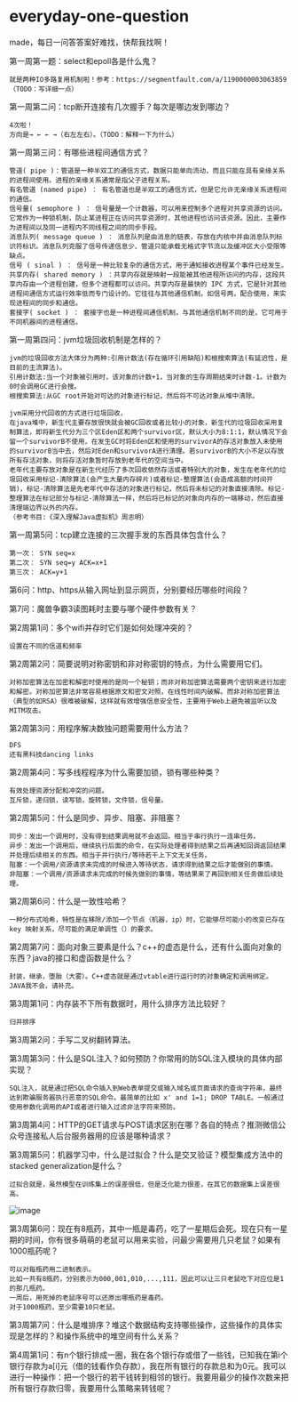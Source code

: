 # everyday-one-question
made，每日一问答答案好难找，快帮我找啊！

第一周第一题：select和epoll各是什么鬼？

	就是两种IO多路复用机制啦！参考：https://segmentfault.com/a/1190000003063859（TODO：写详细一点）
	
第一周第二问：tcp断开连接有几次握手？每次是哪边发到哪边？

	4次啦！
	方向是→ ← ← →（右左左右）。（TODO：解释一下为什么）
	
第一周第三问：有哪些进程间通信方式？

	管道( pipe )：管道是一种半双工的通信方式，数据只能单向流动，而且只能在具有亲缘关系的进程间使用。进程的亲缘关系通常是指父子进程关系。
	有名管道 (named pipe) ： 有名管道也是半双工的通信方式，但是它允许无亲缘关系进程间的通信。
	信号量( semophore ) ： 信号量是一个计数器，可以用来控制多个进程对共享资源的访问。它常作为一种锁机制，防止某进程正在访问共享资源时，其他进程也访问该资源。因此，主要作为进程间以及同一进程内不同线程之间的同步手段。
	消息队列( message queue ) ： 消息队列是由消息的链表，存放在内核中并由消息队列标识符标识。消息队列克服了信号传递信息少、管道只能承载无格式字节流以及缓冲区大小受限等缺点。
	信号 ( sinal ) ： 信号是一种比较复杂的通信方式，用于通知接收进程某个事件已经发生。
	共享内存( shared memory ) ：共享内存就是映射一段能被其他进程所访问的内存，这段共享内存由一个进程创建，但多个进程都可以访问。共享内存是最快的 IPC 方式，它是针对其他进程间通信方式运行效率低而专门设计的。它往往与其他通信机制，如信号两，配合使用，来实现进程间的同步和通信。
	套接字( socket ) ： 套接字也是一种进程间通信机制，与其他通信机制不同的是，它可用于不同机器间的进程通信。


第一周第四问：jvm垃圾回收机制是怎样的？

	jvm的垃圾回收方法大体分为两种:引用计数法(存在循环引用缺陷)和根搜索算法(有延迟性，是目前的主流算法)。
	引用计数法:当一个对象被引用时，该对象的计数+1，当对象的生存周期结束时计数-1。计数为0时会调用GC进行会搜。
	根搜索算法:从GC root开始对可达的对象进行标记，然后将不可达对象从堆中清除。
	
	jvm采用分代回收的方式进行垃圾回收，
	在java堆中，新生代主要存放很快就会被GC回收或者比较小的对象，新生代的垃圾回收采用复制算法，即将新生代分为三个区Eden区和两个survivor区，默认大小为8:1:1，默认情况下会留一个survivorB不使用，在发生GC时将Eden区和使用的survivorA的存活对象放入未使用的survivorB当中去，然后对Eden和survivorA进行清理。若survivorB的大小不足以存放所有存活对象，则将存活对象暂时存放到老年代的空间当中。
	老年代主要存放对象是在新生代经历了多次回收依然存活或者特别大的对象，发生在老年代的垃圾回收采用标记-清除算法(会产生大量内存碎片)或者标记-整理算法(会造成高额的时间开销)，标记-清除算法是先老年代中存活的对象进行标记，然后将未标记的对象直接清除。标记-整理算法在标记部分与标记-清除算法一样，然后将已标记的对象向内存的一端移动，然后直接清理端边界以外的内存。
	（参考书目:《深入理解Java虚拟机》周志明）
	
第一周第5问：tcp建立连接的三次握手发的东西具体包含什么？

	第一次： SYN seq=x
	第二次： SYN seq=y ACK=x+1
	第三次： ACK=y+1

第6问：http、https从输入网址到显示网页，分别要经历哪些时间段？

第7问：魔兽争霸3读图耗时主要与哪个硬件参数有关？

第2周第1问：多个wifi并存时它们是如何处理冲突的？

	设置在不同的信道和频率

第2周第2问：简要说明对称密钥和非对称密钥的特点，为什么需要用它们。

	对称加密算法在加密和解密时使用的是同一个秘钥；而非对称加密算法需要两个密钥来进行加密和解密。对称加密算法非常容易根据原文和密文对照，在线性时间内破解。而非对称加密算法（典型的如RSA）很难被破解，这样就有效增强信息安全性，主要用于Web上避免被监听以及MITM攻击。

第2周第3问：用程序解决数独问题需要用什么方法？

	DFS
	还有黑科技dancing links

第2周第4问：写多线程程序为什么需要加锁，锁有哪些种类？

	有效处理资源分配和冲突的问题。
	互斥锁，递归锁，读写锁，旋转锁，文件锁，信号量。

第2周第5问：什么是同步、异步、阻塞、非阻塞？

	同步：发出一个调用时，没有得到结果调用就不会返回。相当于串行执行一连串任务。
	异步：发出一个调用后，继续执行后面的命令，在实际处理者得到结果之后再通知回调返回结果并处理后续相关的东西。相当于并行执行/等待若干上下文无关任务。
	阻塞：一个调用/资源请求未完成的时候进入等待状态，请求得到结果之后才能做别的事情。
	非阻塞：一个调用/资源请求未完成的时候先做别的事情，等结果来了再回到相关任务做后续处理。

第2周第6问：什么是一致性哈希？

	一种分布式哈希，特性是在移除/添加一个节点（机器，ip）时，它能够尽可能小的改变已存在 key 映射关系，尽可能的满足单调性（）的要求。

第2周第7问：面向对象三要素是什么？c++的虚态是什么，还有什么面向对象的东西？java的接口和虚函数是什么？

	封装，继承，堕胎（大雾）。C++虚态就是通过vtable进行运行时的对象确定和调用绑定。
	JAVA我不会，请补充。

第3周第1问：内存装不下所有数据时，用什么排序方法比较好？

	归并排序

第3周第2问：手写二叉树翻转算法。

第3周第3问：什么是SQL注入？如何预防？你常用的防SQL注入模块的具体内部实现？

	SQL注入，就是通过把SQL命令插入到Web表单提交或输入域名或页面请求的查询字符串，最终达到欺骗服务器执行恶意的SQL命令。最简单的比如 x' and 1=1; DROP TABLE。一般通过使用参数化调用的API或者进行输入过滤非法字符来预防。
	
第3周第4问：HTTP的GET请求与POST请求区别在哪？各自的特点？推测微信公众号连接私人后台服务器用的应该是哪种请求？

第3周第5问：机器学习中，什么是过拟合？什么是交叉验证？模型集成方法中的stacked generalization是什么？

	过拟合就是，虽然模型在训练集上的误差很低，但是泛化能力很差，在其它的数据集上误差很高。
![image](https://pic2.zhimg.com/afa034d52962681db09b4dc1060f8075_b.png)

第3周第6问：现在有8瓶药，其中一瓶是毒药，吃了一星期后会死。现在只有一星期的时间，你有很多萌萌的老鼠可以用来实验，问最少需要用几只老鼠？如果有1000瓶药呢？

	可以对每瓶药用二进制表示。
	比如一共有8瓶药，分别表示为000,001,010,...,111，因此可以让三只老鼠吃下对应位是1的那几瓶药。
	一周后，用死掉的老鼠序号可以还原出哪瓶药是毒药。
	对于1000瓶药，至少需要10只老鼠。

第3周第7问：什么是堆排序？堆这个数据结构支持哪些操作，这些操作的具体实现是怎样的？和操作系统中的堆空间有什么关系？

第4周第1问：有n个银行排成一圈，我在各个银行存或借了一些钱，已知我在第i个银行存款为a[i]元（借的钱看作负存款），我在所有银行的存款总和为0元。我可以进行一种操作：把一个银行的若干钱转到相邻的银行。我要用最少的操作次数来把所有银行存款归零，我要用什么策略来转钱呢？
